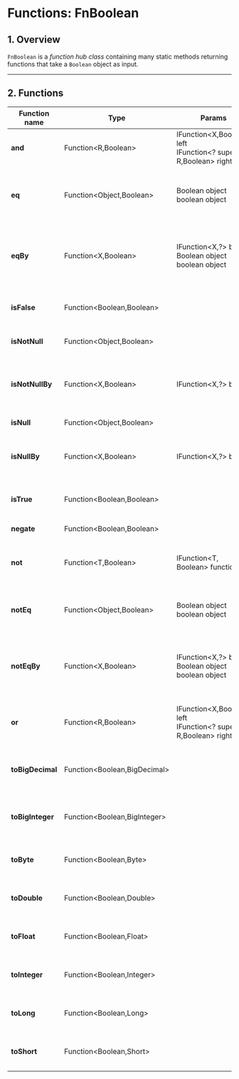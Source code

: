 # Functions: FnBoolean

## 1. Overview

`FnBoolean` is a *function hub class* containing many static methods returning functions that take a `Boolean` object as input.

---

## 2. Functions

| Function name      | Type                                   | Params                                                                 | Description |
|--------------------|----------------------------------------|------------------------------------------------------------------------|-------------|
| **and**            | Function<R,Boolean>                    | IFunction<X,Boolean> left<br>IFunction<? super R,Boolean> right        | Returns true if both functions return true, false otherwise |
| **eq**             | Function<Object,Boolean>               | Boolean object<br>boolean object                                       | Checks if the target and specified object are equal (equals method) |
| **eqBy**           | Function<X,Boolean>                    | IFunction<X,?> by<br>Boolean object<br>boolean object                | Checks if the result of executing the function on the target and object are equal |
| **isFalse**        | Function<Boolean,Boolean>               |                                                                        | Returns true if the target is Boolean.FALSE, false otherwise |
| **isNotNull**      | Function<Object,Boolean>                |                                                                        | Checks if the target is not null |
| **isNotNullBy**    | Function<X,Boolean>                     | IFunction<X,?> by                                                      | Checks if the result of executing the function on the target is not null |
| **isNull**         | Function<Object,Boolean>                |                                                                        | Checks if the target is null |
| **isNullBy**       | Function<X,Boolean>                     | IFunction<X,?> by                                                      | Checks if the result of executing the function on the target is null |
| **isTrue**         | Function<Boolean,Boolean>               |                                                                        | Returns true if the target is Boolean.TRUE, false otherwise |
| **negate**         | Function<Boolean,Boolean>               |                                                                        | Negates the target Boolean |
| **not**            | Function<T,Boolean>                     | IFunction<T, Boolean> function                                         | Returns true if the specified function returns false, false otherwise |
| **notEq**          | Function<Object,Boolean>                | Boolean object<br>boolean object                                       | Checks if the target and specified object are NOT equal |
| **notEqBy**        | Function<X,Boolean>                    | IFunction<X,?> by<br>Boolean object<br>boolean object                | Checks if the result of executing the function on the target and object are NOT equal |
| **or**             | Function<R,Boolean>                    | IFunction<X,Boolean> left<br>IFunction<? super R,Boolean> right        | Returns true if any of the functions returns true, false otherwise |
| **toBigDecimal**   | Function<Boolean,BigDecimal>            |                                                                        | Converts Boolean to BigDecimal (true = 1, false = 0) |
| **toBigInteger**   | Function<Boolean,BigInteger>            |                                                                        | Converts Boolean to BigInteger (true = 1, false = 0) |
| **toByte**         | Function<Boolean,Byte>                  |                                                                        | Converts Boolean to Byte (true = 1, false = 0) |
| **toDouble**       | Function<Boolean,Double>                |                                                                        | Converts Boolean to Double (true = 1, false = 0) |
| **toFloat**        | Function<Boolean,Float>                 |                                                                        | Converts Boolean to Float (true = 1, false = 0) |
| **toInteger**      | Function<Boolean,Integer>               |                                                                        | Converts Boolean to Integer (true = 1, false = 0) |
| **toLong**         | Function<Boolean,Long>                  |                                                                        | Converts Boolean to Long (true = 1, false = 0) |
| **toShort**        | Function<Boolean,Short>                 |                                                                        | Converts Boolean to Short (true = 1, false = 0) |
